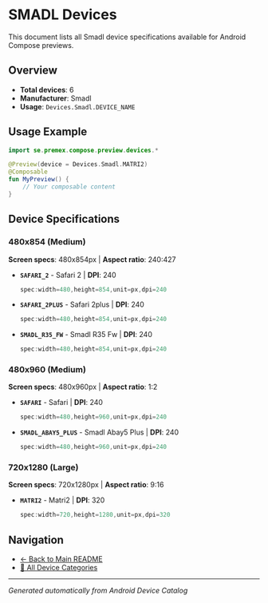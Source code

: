# SMADL Devices

This document lists all Smadl device specifications available for Android Compose previews.

## Overview

- **Total devices**: 6
- **Manufacturer**: Smadl
- **Usage**: `Devices.Smadl.DEVICE_NAME`

## Usage Example

```kotlin
import se.premex.compose.preview.devices.*

@Preview(device = Devices.Smadl.MATRI2)
@Composable
fun MyPreview() {
    // Your composable content
}
```

## Device Specifications

### 480x854 (Medium)

**Screen specs**: 480x854px | **Aspect ratio**: 240:427

- **`SAFARI_2`** - Safari 2 | **DPI**: 240
  ```kotlin
  spec:width=480,height=854,unit=px,dpi=240
  ```

- **`SAFARI_2PLUS`** - Safari 2plus | **DPI**: 240
  ```kotlin
  spec:width=480,height=854,unit=px,dpi=240
  ```

- **`SMADL_R35_FW`** - Smadl R35 Fw | **DPI**: 240
  ```kotlin
  spec:width=480,height=854,unit=px,dpi=240
  ```

### 480x960 (Medium)

**Screen specs**: 480x960px | **Aspect ratio**: 1:2

- **`SAFARI`** - Safari | **DPI**: 240
  ```kotlin
  spec:width=480,height=960,unit=px,dpi=240
  ```

- **`SMADL_ABAY5_PLUS`** - Smadl Abay5 Plus | **DPI**: 240
  ```kotlin
  spec:width=480,height=960,unit=px,dpi=240
  ```

### 720x1280 (Large)

**Screen specs**: 720x1280px | **Aspect ratio**: 9:16

- **`MATRI2`** - Matri2 | **DPI**: 320
  ```kotlin
  spec:width=720,height=1280,unit=px,dpi=320
  ```

## Navigation

- [← Back to Main README](../../README.md)
- [📱 All Device Categories](../README.md)

---
*Generated automatically from Android Device Catalog*
